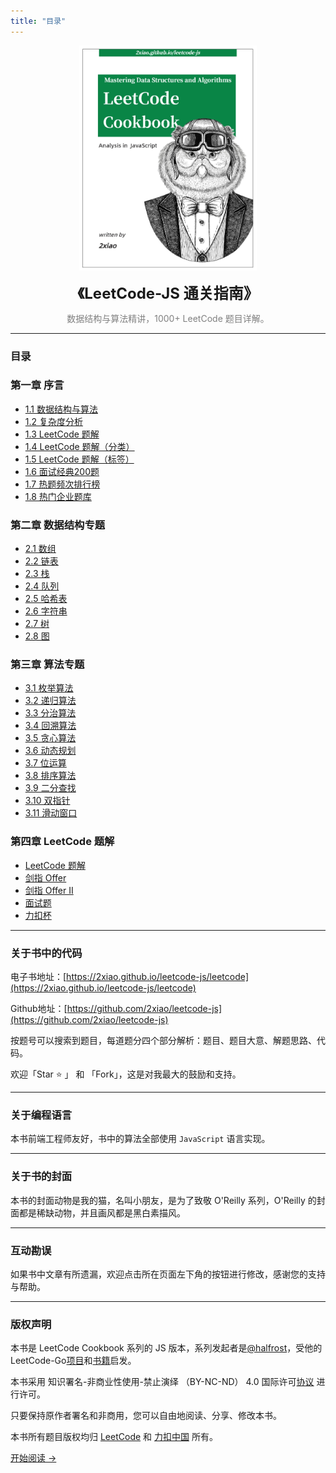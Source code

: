 ```yaml
---
title: "目录"
---
```


<p align="center">
  <img src="../../assets/images/leetcode-js-logo.png" alt="logo" height="360"/>
</p>
<p align="center"><font size=5><b>《LeetCode-JS 通关指南》</b></font></p>
<p align="center"><font color=gray>数据结构与算法精讲，1000+ LeetCode 题目详解。</font></p>

---

### 目录

### 第一章 序言

- [1.1 数据结构与算法](./outline/0_table)
- [1.2 复杂度分析](./outline/1_complexity)
- [1.3 LeetCode 题解](./outline/2_solution_list)
- [1.4 LeetCode 题解（分类）](./outline/3_categories_list)
- [1.5 LeetCode 题解（标签）](./outline/4_tag_list)
- [1.6 面试经典200题](./outline/5_top_200_list)
- [1.7 热题频次排行榜](./outline/6_frequency_list)
- [1.8 热门企业题库](./outline/7_company_list)

### 第二章 数据结构专题

- [2.1 数组](./ds/0_array)
- [2.2 链表](./ds/1_linked_list)
- [2.3 栈](./ds/2_stack)
- [2.4 队列](./ds/3_queue)
- [2.5 哈希表](./ds/4_hash_table)
- [2.6 字符串](./ds/5_string)
- [2.7 树](./ds/6_tree)
- [2.8 图](./ds/7_graph)

### 第三章 算法专题

- [3.1 枚举算法](./algorithm/0_enumeration)
- [3.2 递归算法](./algorithm/1_recursion)
- [3.3 分治算法](./algorithm/2_divide_conquer)
- [3.4 回溯算法](./algorithm/3_backtracking)
- [3.5 贪心算法](./algorithm/4_greed)
- [3.6 动态规划](./algorithm/5_dynamic_programming)
- [3.7 位运算](./algorithm/6_bit)
- [3.8 排序算法](./algorithm/7_sort)
- [3.9 二分查找](./algorithm/8_binary_search)
- [3.10 双指针](./algorithm/9_two_pointer)
- [3.11 滑动窗口](./algorithm/10_slide_window)

### 第四章 LeetCode 题解

- [LeetCode 题解](./solution/0001-0099)
- [剑指 Offer](./solution/Offer)
- [剑指 Offer II](./solution/Offer-II)
- [面试题](./solution/Interviews)
- [力扣杯](./solution/LCP)

---

### 关于书中的代码

电子书地址：[https://2xiao.github.io/leetcode-js/leetcode](https://2xiao.github.io/leetcode-js/leetcode)

Github地址：[https://github.com/2xiao/leetcode-js](https://github.com/2xiao/leetcode-js)

按题号可以搜索到题目，每道题分四个部分解析：题目、题目大意、解题思路、代码。

欢迎「Star ⭐️ 」 和 「Fork」，这是对我最大的鼓励和支持。

---

### 关于编程语言

本书前端工程师友好，书中的算法全部使用 `JavaScript` 语言实现。

---

### 关于书的封面

本书的封面动物是我的猫，名叫小朋友，是为了致敬 O'Reilly 系列，O'Reilly 的封面都是稀缺动物，并且画风都是黑白素描风。

---

### 互动勘误

如果书中文章有所遗漏，欢迎点击所在页面左下角的按钮进行修改，感谢您的支持与帮助。

---

### 版权声明

本书是 LeetCode Cookbook 系列的 JS 版本，系列发起者是[@halfrost](https://github.com/halfrost)，受他的 LeetCode-Go[项目](https://github.com/halfrost/LeetCode-Go)和[书籍](https://books.halfrost.com/leetcode/)启发。

本书采用 知识署名-非商业性使用-禁止演绎 （BY-NC-ND） 4.0 国际许可[协议](https://creativecommons.org/licenses/by-nc-nd/4.0/legalcode.zh-Hans) 进行许可。

只要保持原作者署名和非商用，您可以自由地阅读、分享、修改本书。

本书所有题目版权均归 [LeetCode](https://leetcode.com/) 和 [力扣中国](https://leetcode-cn.com/) 所有。

[开始阅读 ->](./outline/0_table)
